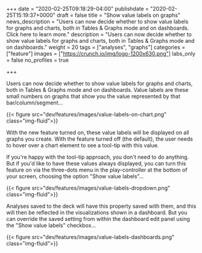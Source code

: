+++
date = "2020-02-25T09:18:29-04:00"
publishdate = "2020-02-25T15:19:37+0000"
draft = false
title = "Show value labels on graphs"
news_description = "Users can now decide whether to show value labels for graphs and charts, both in Tables & Graphs mode and on dashboards. Click here to learn more."
description = "Users can now decide whether to show value labels for graphs and charts, both in Tables & Graphs mode and on dashboards."
weight = 20
tags = ["analyses", "graphs"]
categories = ["feature"]
images = ["https://crunch.io/img/logo-1200x630.png"]
labs_only = false
no_profiles = true

+++

Users can now decide whether to show value labels for graphs and charts, both in Tables & Graphs mode and on dashboards. Value labels are these small numbers on graphs that show you the value represented by that bar/column/segment...

{{< figure src="dev/features/images/value-labels-on-chart.png" class="img-fluid">}}

With the new feature turned on, these value labels will be displayed on all graphs you create. With the feature turned off (the default), the user needs to hover over a chart element to see a tool-tip with this value.

If you're happy with the tool-tip approach, you don't need to do anything. But if you'd like to have these values always displayed, you can turn this feature on via the three-dots menu in the play-controller at the bottom of your screen, choosing the option "Show value labels"...

{{< figure src="dev/features/images/value-labels-dropdown.png" class="img-fluid">}}

Analyses saved to the deck will have this property saved with them, and this will then be reflected in the visualizations shown in a dashboard. But you can override the saved setting from within the dashboard edit panel using the "Show value labels" checkbox...

{{< figure src="dev/features/images/value-labels-dashboards.png" class="img-fluid">}}
